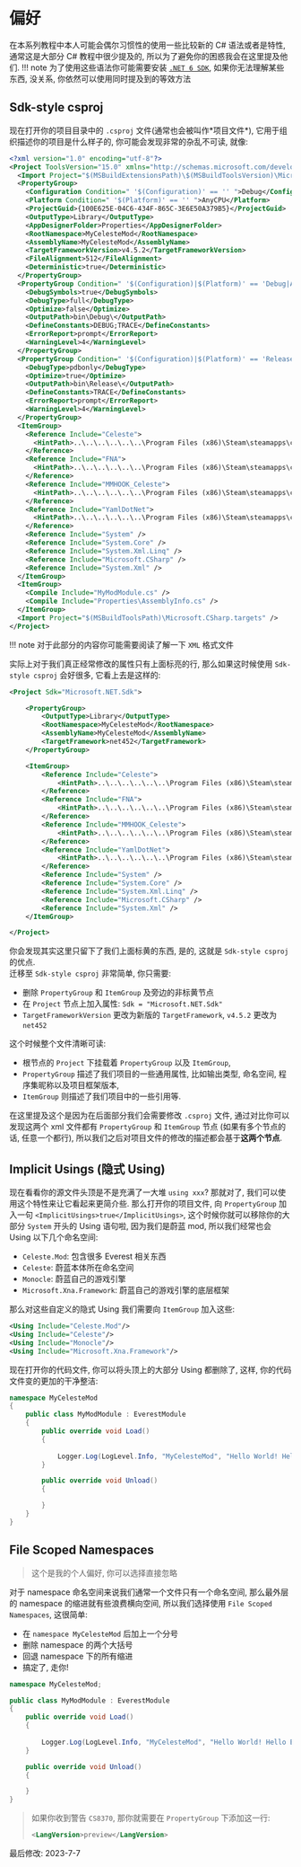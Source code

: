 # 偏好

在本系列教程中本人可能会偶尔习惯性的使用一些比较新的 C# 语法或者是特性, 通常这是大部分 C# 教程中很少提及的, 所以为了避免你的困惑我会在这里提及他们.
!!! note
    为了使用这些语法你可能需要安装 [`.NET 6 SDK`](https://dotnet.microsoft.com/zh-cn/download),
    如果你无法理解某些东西,
    没关系, 你依然可以使用同时提及到的等效方法

## Sdk-style csproj

现在打开你的项目目录中的 `.csproj` 文件(通常也会被叫作\*项目文件\*), 它用于组织描述你的项目是什么样子的, 你可能会发现非常的杂乱不可读, 就像:

```xml title=".csproj" hl_lines="8 10-12 34-50"
<?xml version="1.0" encoding="utf-8"?>
<Project ToolsVersion="15.0" xmlns="http://schemas.microsoft.com/developer/msbuild/2003">
  <Import Project="$(MSBuildExtensionsPath)\$(MSBuildToolsVersion)\Microsoft.Common.props" Condition="Exists('$(MSBuildExtensionsPath)\$(MSBuildToolsVersion)\Microsoft.Common.props')" />
  <PropertyGroup>
    <Configuration Condition=" '$(Configuration)' == '' ">Debug</Configuration>
    <Platform Condition=" '$(Platform)' == '' ">AnyCPU</Platform>
    <ProjectGuid>{100E625E-04C6-434F-865C-3E6E50A379B5}</ProjectGuid>
    <OutputType>Library</OutputType>
    <AppDesignerFolder>Properties</AppDesignerFolder>
    <RootNamespace>MyCelesteMod</RootNamespace>
    <AssemblyName>MyCelesteMod</AssemblyName>
    <TargetFrameworkVersion>v4.5.2</TargetFrameworkVersion>
    <FileAlignment>512</FileAlignment>
    <Deterministic>true</Deterministic>
  </PropertyGroup>
  <PropertyGroup Condition=" '$(Configuration)|$(Platform)' == 'Debug|AnyCPU' ">
    <DebugSymbols>true</DebugSymbols>
    <DebugType>full</DebugType>
    <Optimize>false</Optimize>
    <OutputPath>bin\Debug\</OutputPath>
    <DefineConstants>DEBUG;TRACE</DefineConstants>
    <ErrorReport>prompt</ErrorReport>
    <WarningLevel>4</WarningLevel>
  </PropertyGroup>
  <PropertyGroup Condition=" '$(Configuration)|$(Platform)' == 'Release|AnyCPU' ">
    <DebugType>pdbonly</DebugType>
    <Optimize>true</Optimize>
    <OutputPath>bin\Release\</OutputPath>
    <DefineConstants>TRACE</DefineConstants>
    <ErrorReport>prompt</ErrorReport>
    <WarningLevel>4</WarningLevel>
  </PropertyGroup>
  <ItemGroup>
    <Reference Include="Celeste">
      <HintPath>..\..\..\..\..\..\Program Files (x86)\Steam\steamapps\common\Celeste\Celeste.exe</HintPath>
    </Reference>
    <Reference Include="FNA">
      <HintPath>..\..\..\..\..\..\Program Files (x86)\Steam\steamapps\common\Celeste\FNA.dll</HintPath>
    </Reference>
    <Reference Include="MMHOOK_Celeste">
      <HintPath>..\..\..\..\..\..\Program Files (x86)\Steam\steamapps\common\Celeste\MMHOOK_Celeste.dll</HintPath>
    </Reference>
    <Reference Include="YamlDotNet">
      <HintPath>..\..\..\..\..\..\Program Files (x86)\Steam\steamapps\common\Celeste\YamlDotNet.dll</HintPath>
    </Reference>
    <Reference Include="System" />
    <Reference Include="System.Core" />
    <Reference Include="System.Xml.Linq" />
    <Reference Include="Microsoft.CSharp" />
    <Reference Include="System.Xml" />
  </ItemGroup>
  <ItemGroup>
    <Compile Include="MyModModule.cs" />
    <Compile Include="Properties\AssemblyInfo.cs" />
  </ItemGroup>
  <Import Project="$(MSBuildToolsPath)\Microsoft.CSharp.targets" />
</Project>
```
!!! note
    对于此部分的内容你可能需要阅读了解一下 `XML` 格式文件

实际上对于我们真正经常修改的属性只有上面标亮的行, 那么如果这时候使用 `Sdk-style csproj` 会好很多, 它看上去是这样的:

```xml title="Sdk-style csproj"
<Project Sdk="Microsoft.NET.Sdk">

    <PropertyGroup>
        <OutputType>Library</OutputType>
        <RootNamespace>MyCelesteMod</RootNamespace>
        <AssemblyName>MyCelesteMod</AssemblyName>
        <TargetFramework>net452</TargetFramework>
    </PropertyGroup>

    <ItemGroup>
        <Reference Include="Celeste">
            <HintPath>..\..\..\..\..\..\Program Files (x86)\Steam\steamapps\common\Celeste\Celeste.exe</HintPath>
        </Reference>
        <Reference Include="FNA">
            <HintPath>..\..\..\..\..\..\Program Files (x86)\Steam\steamapps\common\Celeste\FNA.dll</HintPath>
        </Reference>
        <Reference Include="MMHOOK_Celeste">
            <HintPath>..\..\..\..\..\..\Program Files (x86)\Steam\steamapps\common\Celeste\MMHOOK_Celeste.dll</HintPath>
        </Reference>
        <Reference Include="YamlDotNet">
            <HintPath>..\..\..\..\..\..\Program Files (x86)\Steam\steamapps\common\Celeste\YamlDotNet.dll</HintPath>
        </Reference>
        <Reference Include="System" />
        <Reference Include="System.Core" />
        <Reference Include="System.Xml.Linq" />
        <Reference Include="Microsoft.CSharp" />
        <Reference Include="System.Xml" />
    </ItemGroup>

</Project>
```

你会发现其实这里只留下了我们上面标黄的东西,
是的, 这就是 `Sdk-style csproj` 的优点.  
迁移至 `Sdk-style csproj` 非常简单, 你只需要:

- 删除 `PropertyGroup` 和 `ItemGroup` 及旁边的非标黄节点
- 在 `Project` 节点上加入属性: `Sdk = "Microsoft.NET.Sdk"`
- `TargetFrameworkVersion` 更改为新版的 `TargetFramework`, `v4.5.2` 更改为 `net452`

这个时候整个文件清晰可读:

- 根节点的 `Project` 下挂载着 `PropertyGroup` 以及 `ItemGroup`,
- `PropertyGroup` 描述了我们项目的一些通用属性, 比如输出类型, 命名空间, 程序集昵称以及项目框架版本,
- `ItemGroup` 则描述了我们项目中的一些引用等.

在这里提及这个是因为在后面部分我们会需要修改 `.csproj` 文件,
通过对比你可以发现这两个 xml 文件都有 `PropertyGroup` 和 `ItemGroup` 节点 (如果有多个节点的话, 任意一个都行),
所以我们之后对项目文件的修改的描述都会基于**这两个节点**.

## Implicit Usings (隐式 Using)

现在看看你的源文件头顶是不是充满了一大堆 `using xxx`? 那就对了, 我们可以使用这个特性来让它看起来更简介些.
那么打开你的项目文件, 向 `PropertyGroup` 加入一句 `<ImplicitUsings>true</ImplicitUsings>`,
这个时候你就可以移除你的大部分 `System` 开头的 Using 语句啦, 因为我们是蔚蓝 mod, 所以我们经常也会 Using 以下几个命名空间:

- `Celeste.Mod`: 包含很多 Everest 相关东西
- `Celeste`: 蔚蓝本体所在命名空间
- `Monocle`: 蔚蓝自己的游戏引擎
- `Microsoft.Xna.Framework`: 蔚蓝自己的游戏引擎的底层框架

那么对这些自定义的隐式 Using 我们需要向 `ItemGroup` 加入这些:
```xml
<Using Include="Celeste.Mod"/>
<Using Include="Celeste"/>
<Using Include="Monocle"/>
<Using Include="Microsoft.Xna.Framework"/>
```

现在打开你的代码文件, 你可以将头顶上的大部分 Using 都删除了, 这样, 你的代码文件变的更加的干净整洁:
```cs title="MyModModule.cs"
namespace MyCelesteMod
{
    public class MyModModule : EverestModule
    {
        public override void Load()
        {
            
            Logger.Log(LogLevel.Info, "MyCelesteMod", "Hello World! Hello Everest!");
        }

        public override void Unload()
        {

        }
    }
}
```

## File Scoped Namespaces

> 这个是我的个人偏好, 你可以选择直接忽略

对于 namespace 命名空间来说我们通常一个文件只有一个命名空间, 那么最外层的 namespace 的缩进就有些浪费横向空间,
所以我们选择使用 `File Scoped Namespaces`, 这很简单:

- 在 `namespace MyCelesteMod` 后加上一个分号
- 删除 namespace 的两个大括号
- 回退 namespace 下的所有缩进
- 搞定了, 走你!

```cs title="MyModModule.cs"
namespace MyCelesteMod;

public class MyModModule : EverestModule
{
    public override void Load()
    {
        
        Logger.Log(LogLevel.Info, "MyCelesteMod", "Hello World! Hello Everest!");
    }

    public override void Unload()
    {

    }
}
```

> 如果你收到警告 `CS8370`, 那你就需要在 `PropertyGroup` 下添加这一行:
> ```xml
> <LangVersion>preview</LangVersion>
> ```

最后修改: 2023-7-7